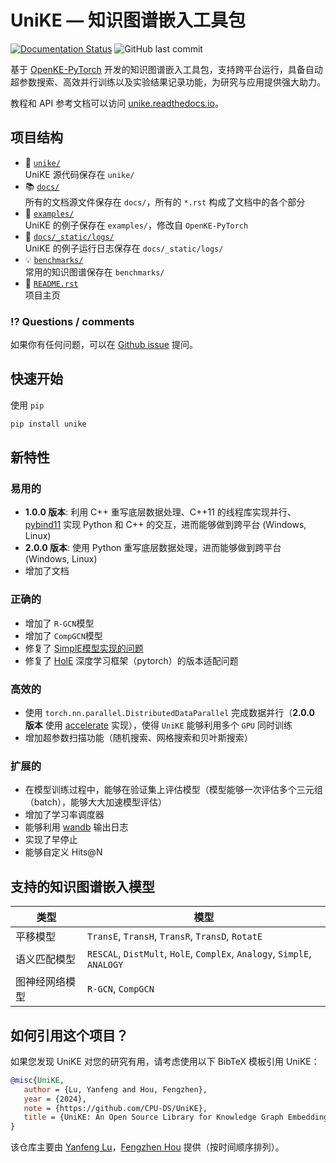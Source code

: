 # UniKE — 知识图谱嵌入工具包

[![Documentation Status](https://readthedocs.org/projects/unike/badge/?version=latest)](https://unike.readthedocs.io/)
![GitHub last commit](https://img.shields.io/github/last-commit/CPU-DS/UniKE)


基于 [OpenKE-PyTorch](https://github.com/thunlp/OpenKE/tree/OpenKE-PyTorch) 开发的知识图谱嵌入工具包，支持跨平台运行，具备自动超参数搜索、高效并行训练以及实验结果记录功能，为研究与应用提供强大助力。

教程和 API 参考文档可以访问 [unike.readthedocs.io](https://unike.readthedocs.io/)。

## 项目结构

- 📁 [`unike/`](https://github.com/CPU-DS/UniKE/tree/main/unike/)  
  UniKE 源代码保存在 `unike/`
- 📚 [`docs/`](https://github.com/CPU-DS/UniKE/tree/main/docs/)  
  所有的文档源文件保存在 `docs/`，所有的 `*.rst` 构成了文档中的各个部分
- 🌰 [`examples/`](https://github.com/CPU-DS/UniKE/tree/main/examples/)  
  UniKE 的例子保存在 `examples/`，修改自 `OpenKE-PyTorch`
- 📍 [`docs/_static/logs/`](https://github.com/CPU-DS/UniKE/tree/main/docs/_static/logs/)  
  UniKE 的例子运行日志保存在 `docs/_static/logs/`
- 💡 [`benchmarks/`](https://github.com/CPU-DS/UniKE/tree/main/benchmarks/)  
  常用的知识图谱保存在 `benchmarks/`
- 📜 [`README.rst`](https://github.com/CPU-DS/UniKE/tree/main/README.rst)  
  项目主页

### ⁉️ Questions / comments
如果你有任何问题，可以在 [Github issue](https://github.com/CPU-DS/UniKE/issues) 提问。

## 快速开始

使用 `pip`
```bash
pip install unike
```

## 新特性

### **易用的**

- **1.0.0 版本**: 利用 C++ 重写底层数据处理、C++11 的线程库实现并行、[pybind11](https://github.com/pybind/pybind11) 实现 Python 和 C++ 的交互，进而能够做到跨平台 (Windows, Linux)
- **2.0.0 版本**: 使用 Python 重写底层数据处理，进而能够做到跨平台 (Windows, Linux)
- 增加了文档

### **正确的**

- 增加了 `R-GCN`模型
- 增加了 `CompGCN`模型
- 修复了 [SimplE模型实现的问题](https://github.com/thunlp/OpenKE/issues/151)
- 修复了 [HolE](#details_hole) 深度学习框架（pytorch）的版本适配问题

### **高效的**

- 使用 `torch.nn.parallel.DistributedDataParallel` 完成数据并行（**2.0.0 版本** 使用 [accelerate](https://github.com/huggingface/accelerate) 实现），使得 `UniKE` 能够利用多个 `GPU` 同时训练
- 增加超参数扫描功能（随机搜索、网格搜索和贝叶斯搜索）

### **扩展的**

- 在模型训练过程中，能够在验证集上评估模型（模型能够一次评估多个三元组（batch），能够大大加速模型评估）
- 增加了学习率调度器
- 能够利用 [wandb](https://wandb.ai/) 输出日志
- 实现了早停止
- 能够自定义 Hits@N

## 支持的知识图谱嵌入模型

| 类型 | 模型 |
| --- | --- |
| 平移模型 | `TransE`, `TransH`, `TransR`, `TransD`, `RotatE` |
| 语义匹配模型 | `RESCAL`, `DistMult`, `HolE`, `ComplEx`, `Analogy`, `SimplE`, `ANALOGY` |
| 图神经网络模型 | `R-GCN`, `CompGCN` |

## 如何引用这个项目？

如果您发现 UniKE 对您的研究有用，请考虑使用以下 BibTeX 模板引用 UniKE：

```bibtex
@misc{UniKE,
   author = {Lu, Yanfeng and Hou, Fengzhen},
   year = {2024},
   note = {https://github.com/CPU-DS/UniKE},
   title = {UniKE: An Open Source Library for Knowledge Graph Embeddings}
}
```

该仓库主要由 [Yanfeng Lu](https://github.com/LuYF-Lemon-love)，[Fengzhen Hou](https://github.com/houfz-cpu) 提供（按时间顺序排列）。